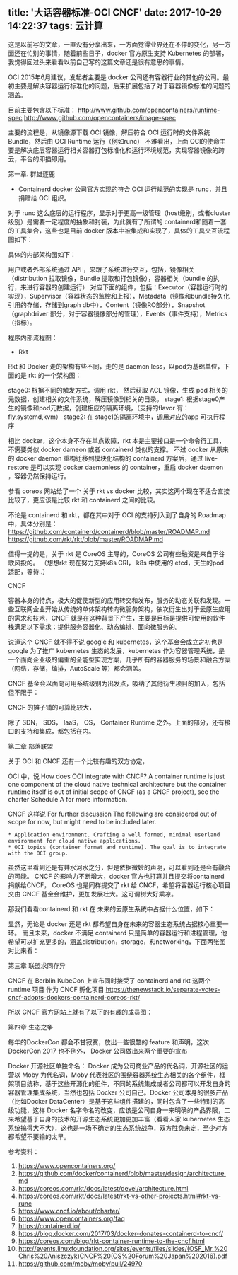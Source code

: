 title: '大话容器标准-OCI CNCF'
date: 2017-10-29 14:22:37
tags: 云计算
---

这是以前写的文章，一直没有分享出来，一方面觉得业界还在不停的变化，另一方面还在忙别的事情，随着前些日子，docker 官方原生支持 Kubernetes 的部署，我觉得回过头来看看以前自己写的这篇文章还是很有意思的事情。

OCI 2015年6月建议，发起者主要是 docker 公司还有容器行业的其他的公司。最初主要是解决容器运行标准化的问题，后来扩展包括了对于容器镜像标准的问题的涵盖。

目前主要包含以下标准：
http://www.github.com/opencontainers/runtime-spec
http://www.github.com/opencontainers/image-spec

主要的流程是，从镜像源下载 OCI 镜像，解压符合 OCI 运行时的文件系统 Bundle，然后由 OCI Runtime 运行（例如runc）
不难看出，上面 OCI的使命主要是解决底层容器运行相关容器打包标准化和运行环境规范，实现容器镜像的跨云，平台的即插即用。

第一章. 群雄逐鹿

 - Containerd
docker 公司官方实现的符合 OCI 运行规范的实现是 runc，并且捐赠给 OCI 组织。

对于 runc 这么底层的运行程序，显示对于更高一级管理（host级别，或者cluster 级别）是需要一定程度的抽象和封装，为此就有了所谓的 containerd和随着一套的工具集合，这些也是目前 docker 版本中被集成和实现了，具体的工具交互流程图如下：



具体的内部架构图如下： 



用户或者外部系统通过 API ，来跟子系统进行交互，包括，镜像相关（distribution 拉取镜像，Bundle 提取和打包镜像），容器相关（bundle 的执行，来进行容器的创建运行）
对应下面的组件，包括：Executor（容器运行时的实现），Supervisor（容器状态的监控和上报），Metadata（镜像和bundle持久化引用的存储，存储到graph db中），Content（镜像RO部分），Snapshot（graphdriver 部分，对于容器镜像部分的管理），Events（事件支持），Metrics（指标）。

程序内部流程图：


- Rkt

Rkt 和 Docker 走的架构有些不同，走的是 daemon less，以pod为基础单位，下面的是 rkt 的一个架构图：



stage0: 根据不同的触发方式，调用 rkt， 然后获取 ACL 镜像，生成 pod 相关的元数据，创建相关的文件系统，解压镜像到相关的目录。
stage1: 根据stage0产生的镜像和pod元数据，创建相应的隔离环境，（支持的flavor 有： fly,systemd,kvm）
stage2: 在 stage1的隔离环境中，调用对应的app 可执行程序

相比 docker，这个本身不存在单点故障，rkt 本是主要接口是一个命令行工具，不需要类似 docker dameon 或者 containerd 类似的支撑。
不过 docker 从原来的 docker daemon 重构迁移到模块化结构的 containerd 方案后，通过 live-restore 是可以实现 docker daemonless 的
container，重启 docker daemon ，容器仍然保持运行。

参看 coreos 网站给了一个 关于 rkt vs docker 比较，其实这两个现在不适合直接比较了，更应该是比较 rkt 和 containerd 之间的比较。





不论是 containerd 和 rkt，都在其中对于 OCI 的支持列入到了自身的 Roadmap 中，具体分别是：
https://github.com/containerd/containerd/blob/master/ROADMAP.md
https://github.com/rkt/rkt/blob/master/ROADMAP.md

值得一提的是，关于 rkt 是 CoreOS 主导的，CoreOS 公司有些融资是来自于谷歌风投的。
（想想rkt 现在努力支持k8s CRI， k8s 中使用的 etcd，天生的pod 适配，等待..）

CNCF

容器本身的特点，极大的促使新型的应用转交和发布，服务的动态关联和发现。一些互联网企业开始从传统的单体架构转向微服务架构，依次衍生出对于云原生应用的需求和技术，CNCF 就是在这种背景下产生，主要是目标是提供可使用的软件栈满足以下需求：提供服务容器化、动态编排、面向微服务的。

说道这个 CNCF 就不得不说 google 和 kubernetes，这个基金会成立之初也是google 为了推广 kubernetes 生态的发展，kubernetes 作为容器管理系统，是一个面向企业级的偏重的全能型实现方案，几乎所有的容器服务的场景和融合方案（网络，存储，编排，AutoScale 等）都会涵盖。

CNCF 基金会以面向可用系统级别为出发点，吸纳了其他衍生项目的加入，包括但不限于：



CNCF 的摊子铺的可算比较大， 



除了 SDN， SDS， IaaS， OS， Container Runtime 之外。上面的部分，还有接口的支持和集成，都包括在内。

第二章  部落联盟

关于 OCI 和 CNCF 还有一个比较有趣的双方协定，

OCI 中，说
How does OCI integrate with CNCF?
A container runtime is just one component of the cloud native technical architecture but the container runtime itself is out of initial scope of CNCF (as a CNCF project), see the charter Schedule A for more information. 

CNCF 这样说
For further discussion
The following are considered out of scope for now, but might need to be included later.

    * Application environment. Crafting a well formed, minimal userland environment for cloud native applications.
    * OCI topics (container format and runtime). The goal is to integrate with the OCI group.

虽然这里看到还是有井水河水之分，但是依据微妙的声明，可以看到还是会有融合的可能。
CNCF 的影响力不断增大，docker 官方也打算并且提交将containerd 捐献给CNCF， CoreOS 也是同样提交了 rkt 给 CNCF，希望将容器运行核心项目交由 CNCF 基金会维护，更加发展壮大。这可谓树大好乘凉。

那我们看看containerd 和 rkt 在 未来的云原生系统中占据什么位置，如下：



显然，无论是 docker 还是 rkt 都希望自身在未来的容器生态系统占据核心重要一环。
而且未来，docker 不满足 containerd 只是简单的容器运行和进程管理，他希望可以扩充更多的，涵盖distribution，storage，和networking，下面两张图对比来看：



第三章 联盟求同存异

CNCF 在 Berblin KubeCon 上宣布同时接受了 containerd and rkt 这两个 runtime 项目 作为 CNCF 孵化项目
https://thenewstack.io/separate-votes-cncf-adopts-dockers-containerd-coreos-rkt/

所以 CNCF 官方网站上就有了以下的有趣的成员图：



第四章 生态之争

每年的DockerCon 都会不甘寂寞，放出一些很酷的 feature 和声明，这次 DockerCon 2017 也不例外， Docker 公司做出来两个重要的宣布

Docker 开源社区单独命名： Docker 成为公司商业产品的代名词，开源社区的运营以 Moby 为代名词，Moby 代表社区的围绕容器系统生态相关的各个组件，框架项目统称，基于这些开源化的组件，不同的系统集成或者公司都可以开发自身的容器管理集成系统，当然也包括 Docker 公司自己。Docker 公司本身的很多产品（比如Docker DataCenter）是基于这些组件搭建的，同时包含了一些特别的高级功能，这样 Docker 名字命名的改变，应该是公司自身一来明确的产品界限，二来希望基于自身的技术的开源生态系统更加更加丰富（看看人家 kubernetes 生态系统搞得大不大），这也是一场不确定的生态系统战争，双方胜负未定，至少对方都希望不要输的太早。

参考资料： 
1.  https://www.opencontainers.org/
2.  https://github.com/docker/containerd/blob/master/design/architecture.md
3.  https://coreos.com/rkt/docs/latest/devel/architecture.html
4.  https://coreos.com/rkt/docs/latest/rkt-vs-other-projects.html#rkt-vs-runc
5.  https://www.cncf.io/about/charter/
6.  https://www.opencontainers.org/faq
7.  https://containerd.io/
8.  https://blog.docker.com/2017/03/docker-donates-containerd-to-cncf/
9.  https://coreos.com/blog/rkt-container-runtime-to-the-cncf.html
10. http://events.linuxfoundation.org/sites/events/files/slides/(OSF_Mr.%20Chris%20Aniszczyk)CNCF%20(OS%20Forum%20Japan%202016).pdf
11. https://github.com/moby/moby/pull/24970

